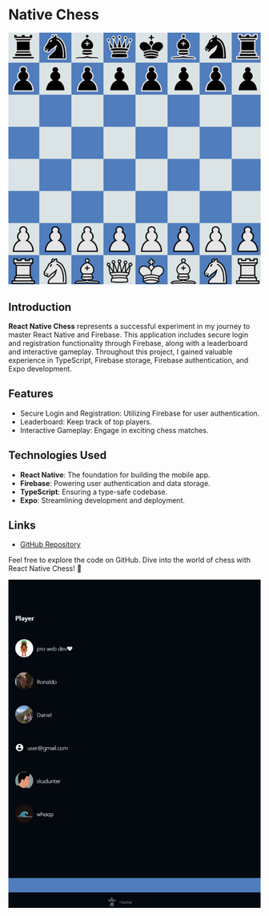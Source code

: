 # Native Chess

![Chess](../images/react-native-chess-chess.png)

## Introduction

**React Native Chess** represents a successful experiment in my journey to master React Native and Firebase. This application includes secure login and registration functionality through Firebase, along with a leaderboard and interactive gameplay. Throughout this project, I gained valuable experience in TypeScript, Firebase storage, Firebase authentication, and Expo development.

## Features

- Secure Login and Registration: Utilizing Firebase for user authentication.
- Leaderboard: Keep track of top players.
- Interactive Gameplay: Engage in exciting chess matches.

## Technologies Used

- **React Native**: The foundation for building the mobile app.
- **Firebase**: Powering user authentication and data storage.
- **TypeScript**: Ensuring a type-safe codebase.
- **Expo**: Streamlining development and deployment.

## Links

- [GitHub Repository](https://github.com/skudunter/react-native-chess)

Feel free to explore the code on GitHub. Dive into the world of chess with React Native Chess! 🚀

![Chess](../images/react-native-chess-leaderboard.png)
